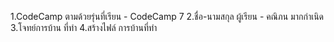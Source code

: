 1.CodeCamp ตามด้วยรุ่นที่เรียน
    - CodeCamp 7
2.ชื่อ-นามสกุล ผู้เรียน
    - คณิภน  มากกำเนิด 
3.โจทย์การบ้าน ที่ทำ
4.สร้างไฟล์ การบ้านที่ทำ
